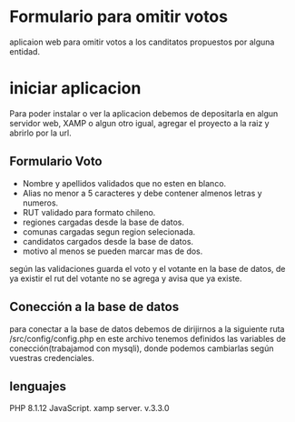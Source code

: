 # Formulario para omitir votos

<p>
    aplicaion web para omitir votos a los canditatos propuestos por alguna entidad.
</P>

# iniciar aplicacion 

<p> Para poder instalar o ver la aplicacion debemos de depositarla en algun servidor web, XAMP o algun
otro igual, agregar el proyecto a la raiz y abrirlo por la url.</p>

## Formulario Voto

<ul>
    <li>Nombre y apellidos validados que no esten en blanco.</li>
    <li>Alias no menor a 5 caracteres y debe contener almenos letras y numeros.</li>
    <li>RUT validado para formato chileno.</li>
    <li>regiones cargadas desde la base de datos.</li>
    <li>comunas cargadas segun region selecionada.</li>
    <li>candidatos cargados desde la base de datos.</li>
    <li>motivo al menos se pueden marcar mas de dos.</li>
</ul>
<p>según las validaciones guarda el voto y el votante en la base de datos, de ya existir el rut del votante no se agrega y avisa que ya existe.</p>

## Conección a la base de datos

<p> para conectar a la base de datos debemos de dirijirnos a la siguiente ruta /src/config/config.php
en este archivo tenemos definidos las variables de conección(trabajamod con mysqli), donde podemos cambiarlas según vuestras credenciales.
</p>

## lenguajes

PHP 8.1.12
JavaScript.
xamp server. v.3.3.0 
